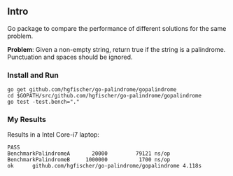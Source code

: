 ## Intro

Go package to compare the performance of different solutions for the same problem.

**Problem**: Given a non-empty string, return true if the string is a palindrome. Punctuation and spaces should be ignored.

### Install and Run

```
go get github.com/hgfischer/go-palindrome/gopalindrome
cd $GOPATH/src/github.com/hgfischer/go-palindrome/gopalindrome
go test -test.bench="."
```

### My Results

Results in a Intel Core-i7 laptop:

```
PASS
BenchmarkPalindromeA	   20000	     79121 ns/op
BenchmarkPalindromeB	 1000000	      1700 ns/op
ok  	github.com/hgfischer/go-palindrome/gopalindrome	4.118s
```